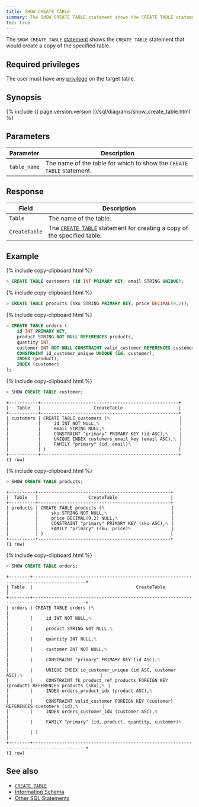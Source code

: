 ```yaml
---
title: SHOW CREATE TABLE
summary: The SHOW CREATE TABLE statement shows the CREATE TABLE statement that would create a copy of the specified table.
toc: true
---
```


The `SHOW CREATE TABLE` [statement](sql-statements.html) shows the `CREATE TABLE` statement that would create a copy of the specified table.


## Required privileges

The user must have any [privilege](privileges.html) on the target table.

## Synopsis

<div>
{% include {{ page.version.version }}/sql/diagrams/show_create_table.html %}
</div>

## Parameters

Parameter | Description
----------|------------
`table_name` | The name of the table for which to show the `CREATE TABLE` statement.

## Response

Field | Description
------|------------
`Table` | The name of the table.
`CreateTable` | The [`CREATE TABLE`](create-table.html) statement for creating a copy of the specified table.

## Example

{% include copy-clipboard.html %}
~~~ sql
> CREATE TABLE customers (id INT PRIMARY KEY, email STRING UNIQUE);
~~~

{% include copy-clipboard.html %}
~~~ sql
> CREATE TABLE products (sku STRING PRIMARY KEY, price DECIMAL(9,2));
~~~

{% include copy-clipboard.html %}
~~~ sql
> CREATE TABLE orders (
    id INT PRIMARY KEY,
    product STRING NOT NULL REFERENCES products,
    quantity INT,
    customer INT NOT NULL CONSTRAINT valid_customer REFERENCES customers (id),
    CONSTRAINT id_customer_unique UNIQUE (id, customer),
    INDEX (product),
    INDEX (customer)
);
~~~

{% include copy-clipboard.html %}
~~~ sql
> SHOW CREATE TABLE customer;
~~~


~~~
+-----------+----------------------------------------------------+
|   Table   |                    CreateTable                     |
+-----------+----------------------------------------------------+
| customers | CREATE TABLE customers (␤                          |
|           |     id INT NOT NULL,␤                              |
|           |     email STRING NULL,␤                            |
|           |     CONSTRAINT "primary" PRIMARY KEY (id ASC),␤    |
|           |     UNIQUE INDEX customers_email_key (email ASC),␤ |
|           |     FAMILY "primary" (id, email)␤                  |
|           | )                                                  |
+-----------+----------------------------------------------------+
(1 row)
~~~

{% include copy-clipboard.html %}
~~~ sql
> SHOW CREATE TABLE products;
~~~

~~~
+----------+--------------------------------------------------+
|  Table   |                   CreateTable                    |
+----------+--------------------------------------------------+
| products | CREATE TABLE products (␤                         |
|          |     sku STRING NOT NULL,␤                        |
|          |     price DECIMAL(9,2) NULL,␤                    |
|          |     CONSTRAINT "primary" PRIMARY KEY (sku ASC),␤ |
|          |     FAMILY "primary" (sku, price)␤               |
|          | )                                                |
+----------+--------------------------------------------------+
(1 row)
~~~

{% include copy-clipboard.html %}
~~~ sql
> SHOW CREATE TABLE orders;
~~~

~~~
+--------+------------------------------------------------------------------------------------------+
| Table  |                                       CreateTable                                        |
+--------+------------------------------------------------------------------------------------------+
| orders | CREATE TABLE orders (␤                                                                   |
|        |     id INT NOT NULL,␤                                                                    |
|        |     product STRING NOT NULL,␤                                                            |
|        |     quantity INT NULL,␤                                                                  |
|        |     customer INT NOT NULL,␤                                                              |
|        |     CONSTRAINT "primary" PRIMARY KEY (id ASC),␤                                          |
|        |     UNIQUE INDEX id_customer_unique (id ASC, customer ASC),␤                             |
|        |     CONSTRAINT fk_product_ref_products FOREIGN KEY (product) REFERENCES products (sku),␤ |
|        |     INDEX orders_product_idx (product ASC),␤                                             |
|        |     CONSTRAINT valid_customer FOREIGN KEY (customer) REFERENCES customers (id),␤         |
|        |     INDEX orders_customer_idx (customer ASC),␤                                           |
|        |     FAMILY "primary" (id, product, quantity, customer)␤                                  |
|        | )                                                                                        |
+--------+------------------------------------------------------------------------------------------+
(1 row)
~~~

## See also

- [`CREATE TABLE`](create-table.html)
- [Information Schema](information-schema.html)
- [Other SQL Statements](sql-statements.html)
